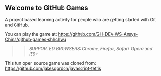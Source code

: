 ## Welcome to GitHub Games

A project based learning activity for people who are getting started with Git and GitHub.

You can play the game at: https://github.com/GH-DEV-WS-Ansys-China/github-games-shhchwu

>> _*SUPPORTED BROWSERS*: Chrome, Firefox, Safari, Opera and IE9+_

This fun open source game was cloned from: https://github.com/jakesgordon/javascript-tetris
